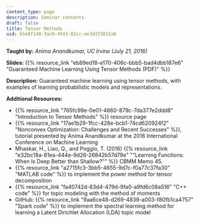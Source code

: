 ```yaml
---
content_type: page
description: Seminar contents.
draft: false
title: Tensor Methods
uid: b5e8f148-3ac8-4543-82cc-ee3d373812a6
---
```

**Taught by:** *Anima Anandkumar, UC Irvine (July 21, 2016)* 

**Slides:** {{% resource_link "eb89ed18-e170-406c-bbb5-bad4dbb187e6" "Guaranteed Machine Learning Using Tensor Methods (PDF)" %}}

**Description:** Guaranteed machine learning using tensor methods, with examples of learning probabilistic models and representations.

**Additional Resources:**

- {{% resource_link "765fc99e-0e01-4860-879c-7da377e2ddd8" "Introduction to Tensor Methods" %}} resource page
- {{% resource_link "17ae1b29-1fcc-428e-bcb1-74cd620924f2" "Nonconvex Optimization: Challenges and Recent Successes" %}}, tutorial presented by Anima Anandkumar at the 2016 International Conference on Machine Learning
- Mhaskar, H., Liao, Q., and Poggio, T. (2016) {{% resource_link "e32bc18a-81ea-444e-9d26-26842b57d79e" "\"Learning Functions: When Is Deep Better than Shallow?\"" %}} CBMM Memo 45.
- {{% resource_link "a2715fc3-3bb5-4655-9d7c-f0a77c37fa30" "MATLAB code" %}} to implement the power method for tensor decomposition
- {{% resource_link "fa40742d-83d4-479d-9fa0-a9fd6c08a516" "C++ code" %}} for topic modeling with the method of moments
- GitHub: {{% resource_link "9aa6ce48-d269-4839-a003-f80fb1ca4757" "Spark code" %}} to implement the spectral learning method for learning a Latent Dirichlet Allocation (LDA) topic model